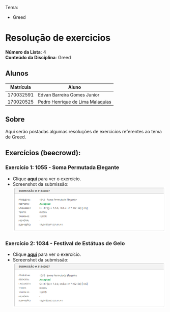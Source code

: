 Tema:
 - Greed

# Resolução de exercicios

**Número da Lista**: 4<br>
**Conteúdo da Disciplina**: Greed<br>

## Alunos
|Matrícula | Aluno |
| -- | -- |
| 170032591  |  Edvan Barreira Gomes Junior |
| 170020525  |  Pedro Henrique de Lima Malaquias |

## Sobre 
Aqui serão postadas algumas resoluções de exercicios referentes ao tema de Greed. 

## <b>Exercícios (beecrowd):</b>

### <b>Exercício 1: 1055 - Soma Permutada Elegante</b>
- Clique [<b>aqui</b>](https://www.beecrowd.com.br/judge/pt/problems/view/1055) para ver o exercício.
- Screenshot da submissão: ![image](./images/1055.png)

### <b>Exercício 2: 1034 - Festival de Estátuas de Gelo</b>
- Clique [<b>aqui</b>](https://www.beecrowd.com.br/judge/pt/problems/view/1034) para ver o exercício.
- Screenshot da submissão: ![image](./images/1055.png)
